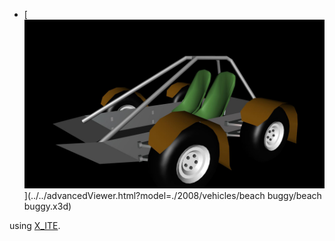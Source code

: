 *  [![beach buggy](beach%20buggy.jpg)](../../advancedViewer.html?model=./2008/vehicles/beach buggy/beach buggy.x3d)

using [X_ITE](http://create3000.de/x_ite).

